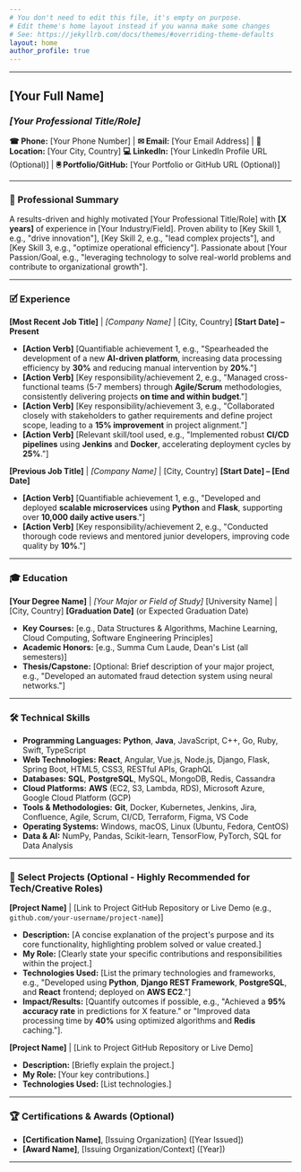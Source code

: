 ```yaml
---
# You don't need to edit this file, it's empty on purpose.
# Edit theme's home layout instead if you wanna make some changes
# See: https://jekyllrb.com/docs/themes/#overriding-theme-defaults
layout: home
author_profile: true
---
```

---
## **[Your Full Name]**
### *[Your Professional Title/Role]*

**&#x260E; Phone:** [Your Phone Number] | **&#x2709; Email:** [Your Email Address] | **&#x1F4CD; Location:** [Your City, Country]
**&#x1F4BB; LinkedIn:** [Your LinkedIn Profile URL (Optional)] | **&#x1F5B2; Portfolio/GitHub:** [Your Portfolio or GitHub URL (Optional)]

---

### **&#x1F4BC; Professional Summary**

A results-driven and highly motivated [Your Professional Title/Role] with **[X years]** of experience in [Your Industry/Field]. Proven ability to [Key Skill 1, e.g., "drive innovation"], [Key Skill 2, e.g., "lead complex projects"], and [Key Skill 3, e.g., "optimize operational efficiency"]. Passionate about [Your Passion/Goal, e.g., "leveraging technology to solve real-world problems and contribute to organizational growth"].

---

### **&#x1F5F9; Experience**

**[Most Recent Job Title]** | *[Company Name]* | [City, Country]
**[Start Date] – Present**
* **[Action Verb]** [Quantifiable achievement 1, e.g., "Spearheaded the development of a new **AI-driven platform**, increasing data processing efficiency by **30%** and reducing manual intervention by **20%**."]
* **[Action Verb]** [Key responsibility/achievement 2, e.g., "Managed cross-functional teams (5-7 members) through **Agile/Scrum** methodologies, consistently delivering projects **on time and within budget**."]
* **[Action Verb]** [Key responsibility/achievement 3, e.g., "Collaborated closely with stakeholders to gather requirements and define project scope, leading to a **15% improvement** in project alignment."]
* **[Action Verb]** [Relevant skill/tool used, e.g., "Implemented robust **CI/CD pipelines** using **Jenkins** and **Docker**, accelerating deployment cycles by **25%**."]

**[Previous Job Title]** | *[Company Name]* | [City, Country]
**[Start Date] – [End Date]**
* **[Action Verb]** [Quantifiable achievement 1, e.g., "Developed and deployed **scalable microservices** using **Python** and **Flask**, supporting over **10,000 daily active users**."]
* **[Action Verb]** [Key responsibility/achievement 2, e.g., "Conducted thorough code reviews and mentored junior developers, improving code quality by **10%**."]

---

### **&#x1F393; Education**

**[Your Degree Name]** | *[Your Major or Field of Study]*
[University Name] | [City, Country]
**[Graduation Date]** (or Expected Graduation Date)
* **Key Courses:** [e.g., Data Structures & Algorithms, Machine Learning, Cloud Computing, Software Engineering Principles]
* **Academic Honors:** [e.g., Summa Cum Laude, Dean's List (all semesters)]
* **Thesis/Capstone:** [Optional: Brief description of your major project, e.g., "Developed an automated fraud detection system using neural networks."]

---

### **&#x1F6E0; Technical Skills**

* **Programming Languages:** **Python**, **Java**, JavaScript, C++, Go, Ruby, Swift, TypeScript
* **Web Technologies:** **React**, Angular, Vue.js, Node.js, Django, Flask, Spring Boot, HTML5, CSS3, RESTful APIs, GraphQL
* **Databases:** **SQL**, **PostgreSQL**, MySQL, MongoDB, Redis, Cassandra
* **Cloud Platforms:** **AWS** (EC2, S3, Lambda, RDS), Microsoft Azure, Google Cloud Platform (GCP)
* **Tools & Methodologies:** **Git**, Docker, Kubernetes, Jenkins, Jira, Confluence, Agile, Scrum, CI/CD, Terraform, Figma, VS Code
* **Operating Systems:** Windows, macOS, Linux (Ubuntu, Fedora, CentOS)
* **Data & AI:** NumPy, Pandas, Scikit-learn, TensorFlow, PyTorch, SQL for Data Analysis

---

### **&#x1F4C1; Select Projects (Optional - Highly Recommended for Tech/Creative Roles)**

**[Project Name]** | [Link to Project GitHub Repository or Live Demo (e.g., `github.com/your-username/project-name`)]
* **Description:** [A concise explanation of the project's purpose and its core functionality, highlighting problem solved or value created.]
* **My Role:** [Clearly state your specific contributions and responsibilities within the project.]
* **Technologies Used:** [List the primary technologies and frameworks, e.g., "Developed using **Python**, **Django REST Framework**, **PostgreSQL**, and **React** frontend; deployed on **AWS EC2**."]
* **Impact/Results:** [Quantify outcomes if possible, e.g., "Achieved a **95% accuracy rate** in predictions for X feature." or "Improved data processing time by **40%** using optimized algorithms and **Redis** caching."].

**[Project Name]** | [Link to Project GitHub Repository or Live Demo]
* **Description:** [Briefly explain the project.]
* **My Role:** [Your key contributions.]
* **Technologies Used:** [List technologies.]

---

### **&#x1F3C6; Certifications & Awards (Optional)**

* **[Certification Name]**, [Issuing Organization] ([Year Issued])
* **[Award Name]**, [Issuing Organization/Context] ([Year])

---

